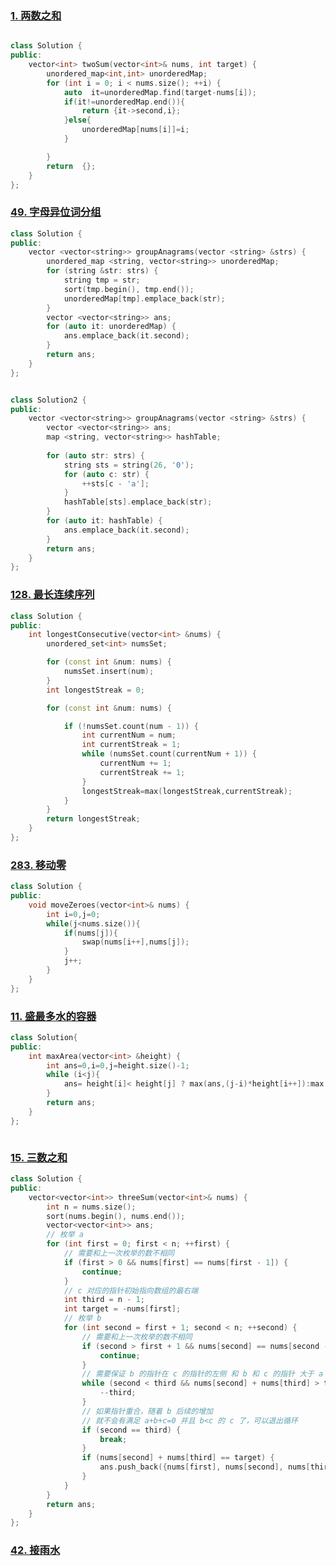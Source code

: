 ### [1. 两数之和](https://leetcode.cn/problems/two-sum/?envType=study-plan-v2&envId=top-100-liked)

```c++

class Solution {
public:
    vector<int> twoSum(vector<int>& nums, int target) {
        unordered_map<int,int> unorderedMap;
        for (int i = 0; i < nums.size(); ++i) {
            auto  it=unorderedMap.find(target-nums[i]);
            if(it!=unorderedMap.end()){
                return {it->second,i};
            }else{
                unorderedMap[nums[i]]=i;
            }

        }
        return  {};
    }
};

```

### [49. 字母异位词分组](https://leetcode.cn/problems/group-anagrams/?envType=study-plan-v2&envId=top-100-liked)

```c++
class Solution {
public:
    vector <vector<string>> groupAnagrams(vector <string> &strs) {
        unordered_map <string, vector<string>> unorderedMap;
        for (string &str: strs) {
            string tmp = str;
            sort(tmp.begin(), tmp.end());
            unorderedMap[tmp].emplace_back(str);
        }
        vector <vector<string>> ans;
        for (auto it: unorderedMap) {
            ans.emplace_back(it.second);
        }
        return ans;
    }
};


class Solution2 {
public:
    vector <vector<string>> groupAnagrams(vector <string> &strs) {
        vector <vector<string>> ans;
        map <string, vector<string>> hashTable;
        
        for (auto str: strs) {
            string sts = string(26, '0');
            for (auto c: str) {
                ++sts[c - 'a'];
            }
            hashTable[sts].emplace_back(str);
        }
        for (auto it: hashTable) {
            ans.emplace_back(it.second);
        }
        return ans;
    }
};

```

### [128. 最长连续序列](https://leetcode.cn/problems/longest-consecutive-sequence/?envType=study-plan-v2&envId=top-100-liked)


```c++
class Solution {
public:
    int longestConsecutive(vector<int> &nums) {
        unordered_set<int> numsSet;

        for (const int &num: nums) {
            numsSet.insert(num);
        }
        int longestStreak = 0;

        for (const int &num: nums) {

            if (!numsSet.count(num - 1)) {
                int currentNum = num;
                int currentStreak = 1;
                while (numsSet.count(currentNum + 1)) {
                    currentNum += 1;
                    currentStreak += 1;
                }
                longestStreak=max(longestStreak,currentStreak);
            }
        }
        return longestStreak;
    }
};


```


### [283. 移动零](https://leetcode.cn/problems/move-zeroes/?envType=study-plan-v2&envId=top-100-liked)

```c++
class Solution {
public:
    void moveZeroes(vector<int>& nums) {
        int i=0,j=0;
        while(j<nums.size()){
            if(nums[j]){
                swap(nums[i++],nums[j]);
            }
            j++;
        }
    }
};


```

### [11. 盛最多水的容器](https://leetcode.cn/problems/container-with-most-water/?envType=study-plan-v2&envId=top-100-liked)

```c++
class Solution{
public:
    int maxArea(vector<int> &height) {
        int ans=0,i=0,j=height.size()-1;
        while (i<j){
            ans= height[i]< height[j] ? max(ans,(j-i)*height[i++]):max(ans,(j-i)*height[j--]);
        }
        return ans;
    }
};



```


### [15. 三数之和](https://leetcode.cn/problems/3sum/?envType=study-plan-v2&envId=top-100-liked)



```c++
class Solution {
public:
    vector<vector<int>> threeSum(vector<int>& nums) {
        int n = nums.size();
        sort(nums.begin(), nums.end());
        vector<vector<int>> ans;
        // 枚举 a
        for (int first = 0; first < n; ++first) {
            // 需要和上一次枚举的数不相同
            if (first > 0 && nums[first] == nums[first - 1]) {
                continue;
            }
            // c 对应的指针初始指向数组的最右端
            int third = n - 1;
            int target = -nums[first];
            // 枚举 b
            for (int second = first + 1; second < n; ++second) {
                // 需要和上一次枚举的数不相同
                if (second > first + 1 && nums[second] == nums[second - 1]) {
                    continue;
                }
                // 需要保证 b 的指针在 c 的指针的左侧 和 b 和 c 的指针 大于 a
                while (second < third && nums[second] + nums[third] > target) {
                    --third;
                }
                // 如果指针重合，随着 b 后续的增加
                // 就不会有满足 a+b+c=0 并且 b<c 的 c 了，可以退出循环
                if (second == third) {
                    break;
                }
                if (nums[second] + nums[third] == target) {
                    ans.push_back({nums[first], nums[second], nums[third]});
                }
            }
        }
        return ans;
    }
};


```




### [42. 接雨水](https://leetcode.cn/problems/trapping-rain-water/?envType=study-plan-v2&envId=top-100-liked)



```c++




```







